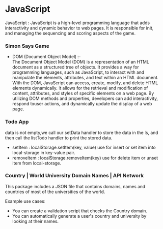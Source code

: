 # JavaScript
JavaScript : JavaScript is a high-level programming language that adds interactivity and dynamic behavior to web pages. It is responsible for init, and managing the sequencing and scoring aspects of the game.

### Simon Says Game
* DOM (Document Object Model) :-<br>
 The Document Object Model (DOM) is a representation of an HTML document as a structured tree of objects. It provides a way for programming languages, such as JavaScript, to interact with and manipulate the elements, attributes, and text within an HTML document. With the DOM, JavaScript can access, create, modify, and delete HTML elements dynamically. It allows for the retrieval and modification of content, attributes, and styles of specific elements on a web page. By utilizing DOM methods and properties, developers can add interactivity, respond touser actions, and dynamically update the display of a web page.

### Todo App
data is not empty,we call our setData handler to store the data in the ls, and then call the listTodo handler to print the stored data.

* setItem : localStorage.setItem(key, value) use for insert or set item into local-storage in key-value pair.
* removeItem : localStorage.removeItem(key) use for delete item or unset item from local-storage.

### Country | World University Domain Names | API Network
This package includes a JSON file that contains domains, names and countries of most of the universities of the world.

Example use cases:

* You can create a validation script that checks the Country domain.
* You can automatically generate a user's country and university by looking at their names.

